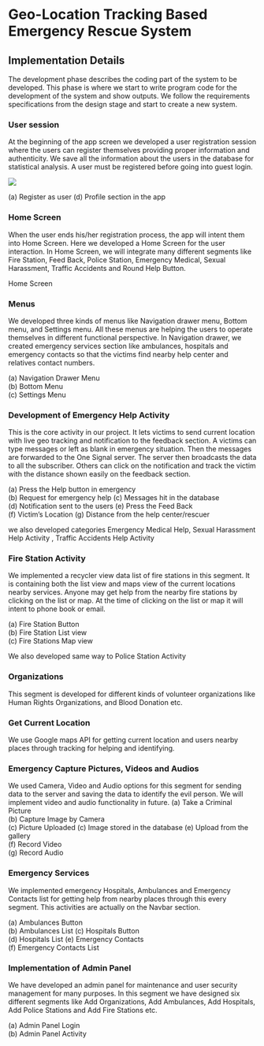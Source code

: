 # Geo-Location Tracking Based Emergency Rescue System
## Implementation Details
The development phase describes the coding part of the system to be developed. This phase is where we start to write program code for the development of the system and show outputs. We follow the requirements specifications from the design stage and start to create a new system. 

### User session 
At the beginning of the app screen we developed a user registration session where the users can register themselves providing proper information and authenticity. We save all the information about the users in the database for statistical analysis. A user must be registered before going into guest login.

![](https://github.com/smilesifat/SafeGuard/blob/master/images/register.png)

(a) Register as user	                   (d) Profile section in the app

### Home Screen
When the user ends his/her registration process, the app will intent them into Home Screen. Here we developed a Home Screen for the user interaction. In Home Screen, we will integrate many different segments like Fire Station, Feed Back, Police Station, Emergency Medical, Sexual Harassment, Traffic Accidents and Round Help Button.
 
Home Screen
### Menus
We developed three kinds of menus like Navigation drawer menu, Bottom menu, and Settings menu. All these menus are helping the users to operate themselves in different functional perspective. In Navigation drawer, we created emergency services section like ambulances, hospitals and emergency contacts so that the victims find nearby help center and relatives contact numbers. 

(a) Navigation Drawer Menu 		 
(b) Bottom Menu	                  
(c) Settings Menu

### Development of Emergency Help Activity
This is the core activity in our project. It lets victims to send current location with live geo tracking and notification to the feedback section. A victims can type messages or left as blank in emergency situation. Then the messages are forwarded to the One Signal server. The server then broadcasts the data to all the subscriber. Others can click on the notification and track the victim with the distance shown easily on the feedback section.
  				 
(a) Press the Help button in emergency 			               
(b) Request for emergency help
(c) Messages hit in the database 	                            
(d) Notification sent to the users
(e) Press the Feed Back	           
(f) Victim’s Location	(g) Distance from the help center/rescuer

we also developed categories Emergency Medical Help,  Sexual Harassment Help Activity , Traffic Accidents Help Activity

### Fire Station Activity
We implemented a recycler view data list of fire stations in this segment. It is containing both the list view and maps view of the current locations nearby services. Anyone may get help from the nearby fire stations by clicking on the list or map. At the time of clicking on the list or map it will intent to phone book or email.

(a) Fire Station Button 	           
(b) Fire Station List view 	             
(c) Fire Stations Map view

We also developed same way to Police Station Activity

### Organizations
This segment is developed for different kinds of volunteer organizations like Human Rights Organizations, and Blood Donation etc. 

### Get Current Location
We use Google maps API for getting current location and users nearby places through tracking for helping and identifying.
 
### Emergency Capture Pictures, Videos and Audios
We used Camera, Video and Audio options for this segment for sending data to the server and saving the data to identify the evil person. We will implement video and audio functionality in future.
(a) Take a Criminal Picture 	         
(b) Capture Image by Camera    	      
(c) Picture Uploaded
(c) Image stored in the database
(e) Upload from the gallery                     
(f) Record Video 	                      
(g) Record Audio

### Emergency Services 
We implemented emergency Hospitals, Ambulances and Emergency Contacts list for getting help from nearby places through this every segment. This activities are actually on the Navbar section.

(a) Ambulances Button 				                              
(b) Ambulances List
(c) Hospitals Button 				                                
(d) Hospitals List 
(e) Emergency Contacts 			                                       
(f) Emergency Contacts List

### Implementation of Admin Panel
We have developed an admin panel for maintenance and user security management for many purposes. In this segment we have designed six different segments like Add Organizations, Add Ambulances, Add Hospitals, Add Police Stations and Add Fire Stations etc.
  					 
(a) Admin Panel Login 				 	             
(b) Admin Panel Activity

